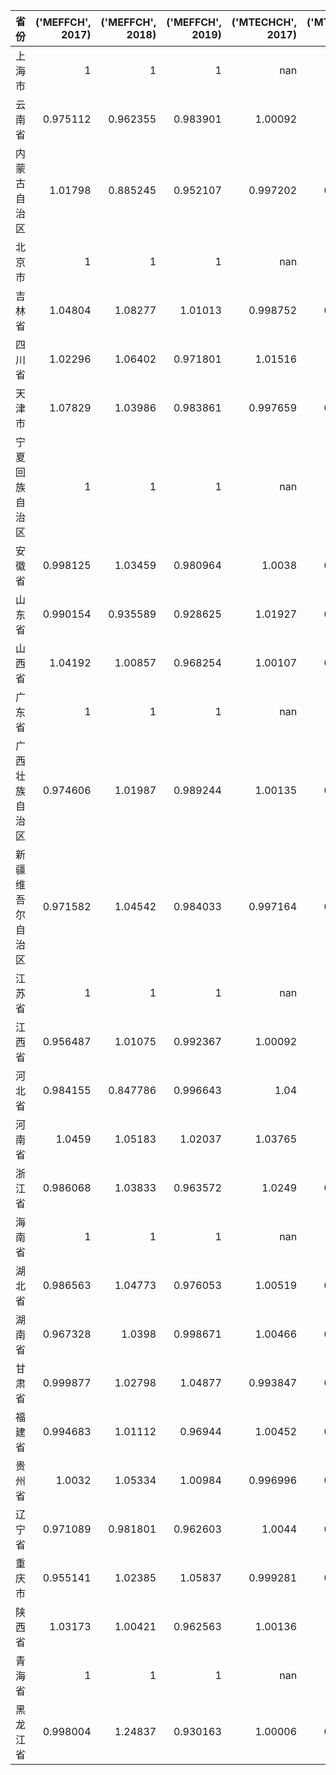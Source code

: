 | 省份             |   ('MEFFCH', 2017) |   ('MEFFCH', 2018) |   ('MEFFCH', 2019) |   ('MTECHCH', 2017) |   ('MTECHCH', 2018) |   ('MTECHCH', 2019) |   ('MQ', 2017) |   ('MQ', 2018) |   ('MQ', 2019) |
|:-----------------|-------------------:|-------------------:|-------------------:|--------------------:|--------------------:|--------------------:|---------------:|---------------:|---------------:|
| 上海市           |           1        |           1        |           1        |          nan        |          nan        |          nan        |     nan        |     nan        |     nan        |
| 云南省           |           0.975112 |           0.962355 |           0.983901 |            1.00092  |            0.98244  |            0.978634 |       0.976012 |       0.945455 |       0.962879 |
| 内蒙古自治区     |           1.01798  |           0.885245 |           0.952107 |            0.997202 |            0.972283 |            0.967117 |       1.01513  |       0.860708 |       0.920798 |
| 北京市           |           1        |           1        |           1        |          nan        |          nan        |          nan        |     nan        |     nan        |     nan        |
| 吉林省           |           1.04804  |           1.08277  |           1.01013  |            0.998752 |            0.975535 |            0.970138 |       1.04674  |       1.05628  |       0.97997  |
| 四川省           |           1.02296  |           1.06402  |           0.971801 |            1.01516  |            1.01339  |            0.992367 |       1.03847  |       1.07827  |       0.964383 |
| 天津市           |           1.07829  |           1.03986  |           0.983861 |            0.997659 |            0.973727 |            0.968678 |       1.07577  |       1.01254  |       0.953045 |
| 宁夏回族自治区   |           1        |           1        |           1        |          nan        |          nan        |          nan        |     nan        |     nan        |     nan        |
| 安徽省           |           0.998125 |           1.03459  |           0.980964 |            1.0038   |            0.990677 |            0.987929 |       1.00192  |       1.02494  |       0.969122 |
| 山东省           |           0.990154 |           0.935589 |           0.928625 |            1.01927  |            0.976374 |            1.02424  |       1.00923  |       0.913484 |       0.951135 |
| 山西省           |           1.04192  |           1.00857  |           0.968254 |            1.00107  |            0.983848 |            0.979846 |       1.04303  |       0.992285 |       0.948739 |
| 广东省           |           1        |           1        |           1        |          nan        |          nan        |          nan        |     nan        |     nan        |     nan        |
| 广西壮族自治区   |           0.974606 |           1.01987  |           0.989244 |            1.00135  |            0.983564 |            0.979746 |       0.975921 |       1.0031   |       0.969208 |
| 新疆维吾尔自治区 |           0.971582 |           1.04542  |           0.984033 |            0.997164 |            0.973153 |            0.968515 |       0.968826 |       1.01736  |       0.953051 |
| 江苏省           |           1        |           1        |           1        |          nan        |          nan        |          nan        |     nan        |     nan        |     nan        |
| 江西省           |           0.956487 |           1.01075  |           0.992367 |            1.00092  |            0.98218  |            0.978039 |       0.95737  |       0.992737 |       0.970574 |
| 河北省           |           0.984155 |           0.847786 |           0.996643 |            1.04     |            1.02444  |            1.01204  |       1.02352  |       0.868502 |       1.00864  |
| 河南省           |           1.0459   |           1.05183  |           1.02037  |            1.03765  |            1.01432  |            1.01523  |       1.08529  |       1.06689  |       1.0359   |
| 浙江省           |           0.986068 |           1.03833  |           0.963572 |            1.0249   |            0.986809 |            1.02191  |       1.01062  |       1.02464  |       0.98468  |
| 海南省           |           1        |           1        |           1        |          nan        |          nan        |          nan        |     nan        |     nan        |     nan        |
| 湖北省           |           0.986563 |           1.04773  |           0.976053 |            1.00519  |            0.998893 |            0.991972 |       0.991688 |       1.04657  |       0.968218 |
| 湖南省           |           0.967328 |           1.0398   |           0.998671 |            1.00466  |            0.992258 |            0.989163 |       0.971833 |       1.03175  |       0.987849 |
| 甘肃省           |           0.999877 |           1.02798  |           1.04877  |            0.993847 |            0.963225 |            0.957376 |       0.993724 |       0.990177 |       1.00406  |
| 福建省           |           0.994683 |           1.01112  |           0.96944  |            1.00452  |            0.992764 |            0.990317 |       0.999175 |       1.0038   |       0.960052 |
| 贵州省           |           1.0032   |           1.05334  |           1.00984  |            0.996996 |            0.971864 |            0.966648 |       1.00019  |       1.0237   |       0.976158 |
| 辽宁省           |           0.971089 |           0.981801 |           0.962603 |            1.0044   |            0.991862 |            0.988844 |       0.975362 |       0.973811 |       0.951864 |
| 重庆市           |           0.955141 |           1.02385  |           1.05837  |            0.999281 |            0.977557 |            0.972934 |       0.954455 |       1.00087  |       1.02972  |
| 陕西省           |           1.03173  |           1.00421  |           0.962563 |            1.00136  |            0.98374  |            0.979872 |       1.03314  |       0.987884 |       0.943189 |
| 青海省           |           1        |           1        |           1        |          nan        |          nan        |          nan        |     nan        |     nan        |     nan        |
| 黑龙江省         |           0.998004 |           1.24837  |           0.930163 |            1.00006  |            0.979028 |            0.974182 |       0.998059 |       1.22219  |       0.906148 |
